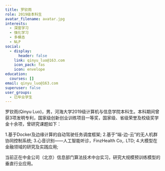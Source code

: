 ```yaml
---
title: 罗钦雨
role: 2019级本科生
avatar_filename: avatar.jpg
interests:
  - 深度学习
  - 强化学习
  - 多模态
  - NLP
social:
  - display:
      header: false
    link: qinyu_luo@163.com
    icon_pack: fas
    icon: envelope
education:
  courses: []
email: qinyu_luo@163.com
superuser: false
user_groups:
  - 已毕业学生
---
```

罗钦雨(Qinyu Luo)，男，河海大学2019级计算机与信息学院本科生。本科期间曾获3项发明专利，国家级创新创业训练项目一等奖，国家级、省级荣誉及校级奖学金十余项，曾研究课题如下：

1.基于Docker及边缘计算的自动驾驶任务调度框架;
2.基于“端-边-云”的无人机群协同控制系统;
3.心音识别——人工智能听诊，FinzHealth Co,. LTD;
4.大模型在金融领域的研究及实践应用;

当前正在中金公司（北京）信息部门算法技术中台实习，研究大规模预训练模型的垂直行业应用。